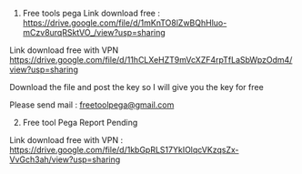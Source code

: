 1. Free tools pega 
Link download free : 
https://drive.google.com/file/d/1mKnTO8lZwBQhHluo-mCzv8urqRSktVO_/view?usp=sharing

Link download free with VPN
https://drive.google.com/file/d/11hCLXeHZT9mVcXZF4rpTfLaSbWpzOdm4/view?usp=sharing


Download the file and post the key so I will give you the key for free

Please send mail : freetoolpega@gmail.com

2. Free tool Pega Report Pending 

Link download free with VPN : 
https://drive.google.com/file/d/1kbGpRLS17YkIOlqcVKzqsZx-VvGch3ah/view?usp=sharing


